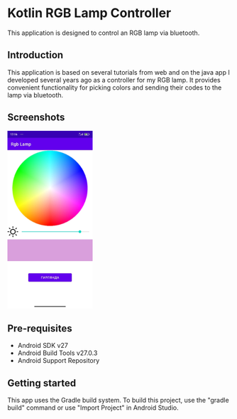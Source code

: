 # Kotlin RGB Lamp Controller

This application is designed to control an RGB lamp via bluetooth.

Introduction
------------

This application is based on several tutorials from web and on the java app I developed several years ago as a controller for my RGB lamp.
It provides convenient functionality for picking colors and sending their codes to the lamp via bluetooth.

Screenshots
-------------

<img src="screenshot.jpg" height="400" alt="Screenshot"/>

Pre-requisites
--------------

- Android SDK v27
- Android Build Tools v27.0.3
- Android Support Repository

Getting started
---------------

This app uses the Gradle build system. To build this project, use the "gradle build" command or use "Import Project" in Android Studio.
